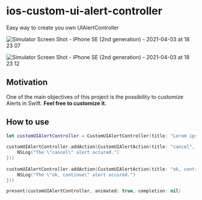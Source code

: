 
# ios-custom-ui-alert-controller
Easy way to create you own UIAlertController


![Simulator Screen Shot - iPhone SE (2nd generation) - 2021-04-03 at 18 23 07](https://user-images.githubusercontent.com/5147169/113492192-363a2c80-94ac-11eb-8455-d05db4314bac.png)

![Simulator Screen Shot - iPhone SE (2nd generation) - 2021-04-03 at 18 23 12](https://user-images.githubusercontent.com/5147169/113492204-4225ee80-94ac-11eb-9183-e5f3fca50558.png)


## Motivation
One of the main objectives of this project is the possibility to customize Alerts in Swift. **Feel free to customize it.**

## How to use

```swift
let customUIAlertController = CustomUIAlertController(title: "Lorem ipsum dolor sit amet", message: "Lorem ipsum dolor sit amet, consectetur adipiscing elit. Praesent aliquet justo eu massa elementum, eu pellentesque lacus iaculis. Suspendisse sit amet est feugiat, fringilla magna ut, facilisis tortor. Pellentesque habitant morbi tristique senectus et netus et malesuada fames ac turpis egestas. Pellentesque habitant morbi tristique senectus et netus et malesuada fames ac turpis egestas.")
        
customUIAlertController.addAction(CustomUIAlertAction(title: "cancel", handler: {
    NSLog("The \"cancel\" alert occured.")
}))
        
customUIAlertController.addAction(CustomUIAlertAction(title: "ok, continue", invertColor: true, handler: {
    NSLog("The \"ok, continue\" alert occured.")
}))

present(customUIAlertController, animated: true, completion: nil)
```
